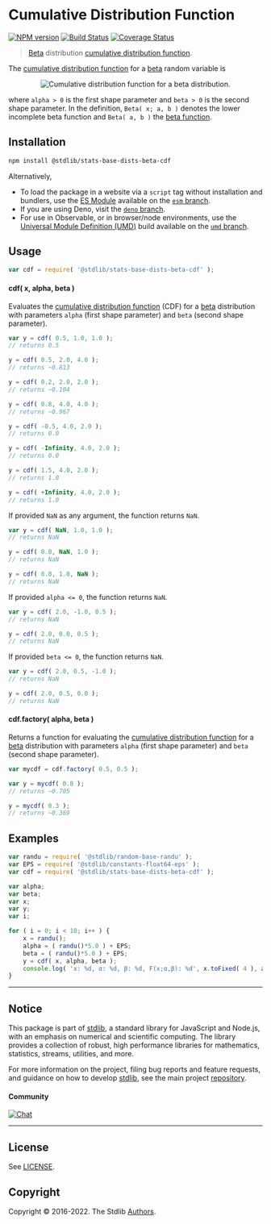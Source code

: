 <!--

@license Apache-2.0

Copyright (c) 2018 The Stdlib Authors.

Licensed under the Apache License, Version 2.0 (the "License");
you may not use this file except in compliance with the License.
You may obtain a copy of the License at

   http://www.apache.org/licenses/LICENSE-2.0

Unless required by applicable law or agreed to in writing, software
distributed under the License is distributed on an "AS IS" BASIS,
WITHOUT WARRANTIES OR CONDITIONS OF ANY KIND, either express or implied.
See the License for the specific language governing permissions and
limitations under the License.

-->

# Cumulative Distribution Function

[![NPM version][npm-image]][npm-url] [![Build Status][test-image]][test-url] [![Coverage Status][coverage-image]][coverage-url] <!-- [![dependencies][dependencies-image]][dependencies-url] -->

> [Beta][beta-distribution] distribution [cumulative distribution function][cdf].

<section class="intro">

The [cumulative distribution function][cdf] for a [beta][beta-distribution] random variable is

<!-- <equation class="equation" label="eq:beta_cdf" align="center" raw="F(x;\alpha,\beta) = \frac{\operatorname{Beta}(x;\alpha,\beta)}{\operatorname{Beta}(\alpha,\beta)}" alt="Cumulative distribution function for a beta distribution."> -->

<div class="equation" align="center" data-raw-text="F(x;\alpha,\beta) = \frac{\operatorname{Beta}(x;\alpha,\beta)}{\operatorname{Beta}(\alpha,\beta)}" data-equation="eq:beta_cdf">
    <img src="https://cdn.jsdelivr.net/gh/stdlib-js/stdlib@51534079fef45e990850102147e8945fb023d1d0/lib/node_modules/@stdlib/stats/base/dists/beta/cdf/docs/img/equation_beta_cdf.svg" alt="Cumulative distribution function for a beta distribution.">
    <br>
</div>

<!-- </equation> -->

where `alpha > 0` is the first shape parameter and `beta > 0` is the second shape parameter. In the definition, `Beta( x; a, b )` denotes the lower incomplete beta function and `Beta( a, b )` the [beta function][beta-function].

</section>

<!-- /.intro -->

<section class="installation">

## Installation

```bash
npm install @stdlib/stats-base-dists-beta-cdf
```

Alternatively,

-   To load the package in a website via a `script` tag without installation and bundlers, use the [ES Module][es-module] available on the [`esm` branch][esm-url].
-   If you are using Deno, visit the [`deno` branch][deno-url].
-   For use in Observable, or in browser/node environments, use the [Universal Module Definition (UMD)][umd] build available on the [`umd` branch][umd-url].

</section>

<section class="usage">

## Usage

```javascript
var cdf = require( '@stdlib/stats-base-dists-beta-cdf' );
```

#### cdf( x, alpha, beta )

Evaluates the [cumulative distribution function][cdf] (CDF) for a [beta][beta-distribution] distribution with parameters `alpha` (first shape parameter) and `beta` (second shape parameter).

```javascript
var y = cdf( 0.5, 1.0, 1.0 );
// returns 0.5

y = cdf( 0.5, 2.0, 4.0 );
// returns ~0.813

y = cdf( 0.2, 2.0, 2.0 );
// returns ~0.104

y = cdf( 0.8, 4.0, 4.0 );
// returns ~0.967

y = cdf( -0.5, 4.0, 2.0 );
// returns 0.0

y = cdf( -Infinity, 4.0, 2.0 );
// returns 0.0

y = cdf( 1.5, 4.0, 2.0 );
// returns 1.0

y = cdf( +Infinity, 4.0, 2.0 );
// returns 1.0
```

If provided `NaN` as any argument, the function returns `NaN`.

```javascript
var y = cdf( NaN, 1.0, 1.0 );
// returns NaN

y = cdf( 0.0, NaN, 1.0 );
// returns NaN

y = cdf( 0.0, 1.0, NaN );
// returns NaN
```

If provided `alpha <= 0`, the function returns `NaN`.

```javascript
var y = cdf( 2.0, -1.0, 0.5 );
// returns NaN

y = cdf( 2.0, 0.0, 0.5 );
// returns NaN
```

If provided `beta <= 0`, the function returns `NaN`.

```javascript
var y = cdf( 2.0, 0.5, -1.0 );
// returns NaN

y = cdf( 2.0, 0.5, 0.0 );
// returns NaN
```

#### cdf.factory( alpha, beta )

Returns a function for evaluating the [cumulative distribution function][cdf] for a [beta][beta-distribution] distribution with parameters `alpha` (first shape parameter) and `beta` (second shape parameter).

```javascript
var mycdf = cdf.factory( 0.5, 0.5 );

var y = mycdf( 0.8 );
// returns ~0.705

y = mycdf( 0.3 );
// returns ~0.369
```

</section>

<!-- /.usage -->

<section class="examples">

## Examples

<!-- eslint no-undef: "error" -->

```javascript
var randu = require( '@stdlib/random-base-randu' );
var EPS = require( '@stdlib/constants-float64-eps' );
var cdf = require( '@stdlib/stats-base-dists-beta-cdf' );

var alpha;
var beta;
var x;
var y;
var i;

for ( i = 0; i < 10; i++ ) {
    x = randu();
    alpha = ( randu()*5.0 ) + EPS;
    beta = ( randu()*5.0 ) + EPS;
    y = cdf( x, alpha, beta );
    console.log( 'x: %d, α: %d, β: %d, F(x;α,β): %d', x.toFixed( 4 ), alpha.toFixed( 4 ), beta.toFixed( 4 ), y.toFixed( 4 ) );
}
```

</section>

<!-- /.examples -->

<!-- Section for related `stdlib` packages. Do not manually edit this section, as it is automatically populated. -->

<section class="related">

</section>

<!-- /.related -->

<!-- Section for all links. Make sure to keep an empty line after the `section` element and another before the `/section` close. -->


<section class="main-repo" >

* * *

## Notice

This package is part of [stdlib][stdlib], a standard library for JavaScript and Node.js, with an emphasis on numerical and scientific computing. The library provides a collection of robust, high performance libraries for mathematics, statistics, streams, utilities, and more.

For more information on the project, filing bug reports and feature requests, and guidance on how to develop [stdlib][stdlib], see the main project [repository][stdlib].

#### Community

[![Chat][chat-image]][chat-url]

---

## License

See [LICENSE][stdlib-license].


## Copyright

Copyright &copy; 2016-2022. The Stdlib [Authors][stdlib-authors].

</section>

<!-- /.stdlib -->

<!-- Section for all links. Make sure to keep an empty line after the `section` element and another before the `/section` close. -->

<section class="links">

[npm-image]: http://img.shields.io/npm/v/@stdlib/stats-base-dists-beta-cdf.svg
[npm-url]: https://npmjs.org/package/@stdlib/stats-base-dists-beta-cdf

[test-image]: https://github.com/stdlib-js/stats-base-dists-beta-cdf/actions/workflows/test.yml/badge.svg
[test-url]: https://github.com/stdlib-js/stats-base-dists-beta-cdf/actions/workflows/test.yml

[coverage-image]: https://img.shields.io/codecov/c/github/stdlib-js/stats-base-dists-beta-cdf/main.svg
[coverage-url]: https://codecov.io/github/stdlib-js/stats-base-dists-beta-cdf?branch=main

<!--

[dependencies-image]: https://img.shields.io/david/stdlib-js/stats-base-dists-beta-cdf.svg
[dependencies-url]: https://david-dm.org/stdlib-js/stats-base-dists-beta-cdf/main

-->

[umd]: https://github.com/umdjs/umd
[es-module]: https://developer.mozilla.org/en-US/docs/Web/JavaScript/Guide/Modules

[deno-url]: https://github.com/stdlib-js/stats-base-dists-beta-cdf/tree/deno
[umd-url]: https://github.com/stdlib-js/stats-base-dists-beta-cdf/tree/umd
[esm-url]: https://github.com/stdlib-js/stats-base-dists-beta-cdf/tree/esm

[chat-image]: https://img.shields.io/gitter/room/stdlib-js/stdlib.svg
[chat-url]: https://gitter.im/stdlib-js/stdlib/

[stdlib]: https://github.com/stdlib-js/stdlib

[stdlib-authors]: https://github.com/stdlib-js/stdlib/graphs/contributors

[stdlib-license]: https://raw.githubusercontent.com/stdlib-js/stats-base-dists-beta-cdf/main/LICENSE

[beta-distribution]: https://en.wikipedia.org/wiki/Beta_distribution

[beta-function]: https://en.wikipedia.org/wiki/Beta_function

[cdf]: https://en.wikipedia.org/wiki/Cumulative_distribution_function

</section>

<!-- /.links -->
